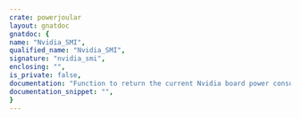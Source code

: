 ```yaml
---
crate: powerjoular
layout: gnatdoc
gnatdoc: {
name: "Nvidia_SMI",
qualified_name: "Nvidia_SMI",
signature: "nvidia_smi",
enclosing: "",
is_private: false,
documentation: "Function to return the current Nvidia board power consumption using nvidia-smi",
documentation_snippet: "",
}
---
```

